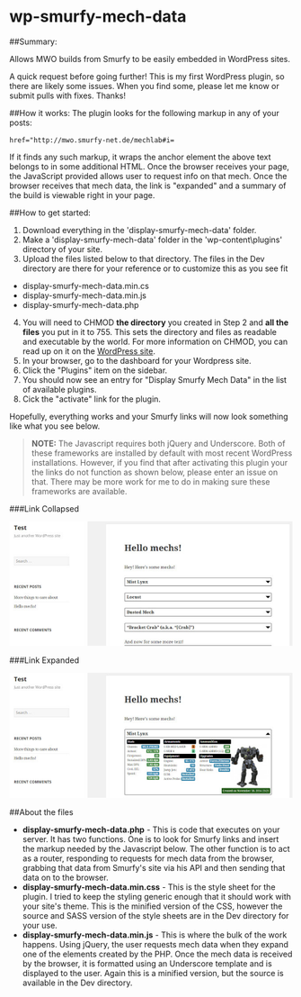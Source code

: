 # wp-smurfy-mech-data
##Summary:

Allows MWO builds from Smurfy to be easily embedded in WordPress sites.

A quick request before going further! This is my first WordPress plugin, so there are likely some issues. When you find some, please let me know or submit pulls with fixes. Thanks!

##How it works:
The plugin looks for the following markup in any of your posts:

    href="http://mwo.smurfy-net.de/mechlab#i=

If it finds any such markup, it wraps the anchor element the above text belongs to in some additional HTML. Once the browser receives your page, the JavaScript provided allows user to request info on that mech. Once the browser receives that mech data, the link is "expanded" and a summary of the build is viewable right in your page. 

##How to get started:

1. Download everything in the 'display-smurfy-mech-data' folder.
2. Make a 'display-smurfy-mech-data' folder in the 'wp-content\plugins' directory of your site.
3. Upload the files listed below to that directory. The files in the Dev directory are there for your reference or to customize this as you see fit
  * display-smurfy-mech-data.min.cs
  * display-smurfy-mech-data.min.js
  * display-smurfy-mech-data.php
4. You will need to CHMOD **the directory** you created in Step 2 and **all the files** you put in it to 755. This sets the directory and files as readable and executable by the world. For more information on CHMOD, you can read up on it on the <a href="http://codex.wordpress.org/Changing_File_Permissions">WordPress site</a>.
5. In your browser, go to the dashboard for your Wordpress site.
6. Click the "Plugins" item on the sidebar.
7. You should now see an entry for "Display Smurfy Mech Data" in the list of available plugins.
8. Cick the "activate" link for the plugin.

Hopefully, everything works and your Smurfy links will now look something like what you see below.

> **NOTE:** The Javascript requires both jQuery and Underscore. Both of these frameworks are installed by default with most recent WordPress installations. However, if you find that after activating this plugin your the links do not function as shown below, please enter an issue on that. There may be more work for me to do in making sure these frameworks are available. 

###Link Collapsed

![Collapsed Link](wp-smurfy-mech-data-collapsed.jpg?raw=true  "Collapsed")

###Link Expanded

![Expanded Link](wp-smurfy-mech-data-expanded.jpg?raw=true  "Expanded")

##About the files

* **display-smurfy-mech-data.php** - This is code that executes on your server. It has two functions. One is to look for Smurfy links and insert the markup needed by the Javascript below. The other function is to act as a router, responding to requests for mech data from the browser, grabbing that data from Smurfy's site via his API and then sending that data on to the browser.
* **display-smurfy-mech-data.min.css** - This is the style sheet for the plugin. I tried to keep the styling generic enough that it should work with your site's theme. This is the minified version of the CSS, however the source and SASS version of the style sheets are in the Dev directory for your use.
* **display-smurfy-mech-data.min.js** - This is where the bulk of the work happens. Using jQuery, the user requests mech data when they expand one of the elements created by the PHP. Once the mech data is received by the browser, it is formatted using an Underscore template and is displayed to the user. Again this is a minified version, but the source is available in the Dev directory.
